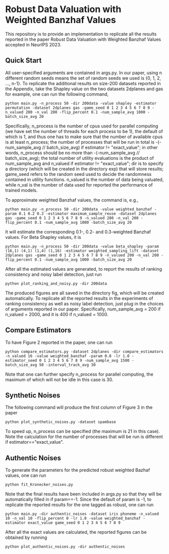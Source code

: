 # Robust Data Valuation with Weighted Banzhaf Values

This repository is to provide an implementation to replicate all the results reported in the paper Robust Data Valuation with Weighted Banzhaf Values accepted in NeurIPS 2023.

## Quick Start
All user-specified arguments are contained in args.py. In our paper, using n different random seeds means the set of random seeds we used is {0, 1, 2, ..., n-1}. To replicate the additional results on size-200 datasets reported in the Appendix, take the Shapley value on the two datasets 2dplanes and gas for example, one can run the following command,

`
python main.py -n_process 50 -dir 200data -value shapley -estimator permutation -dataset 2dplanes gas -game_seed 0 1 2 3 4 5 6 7 8 9 -n_valued 200 -n_val 200 -flip_percent 0.1 -num_sample_avg 1000 -batch_size_avg 20
`

Specifically, n_process is the number of cpus used for parallel computing (we have set the number of threads for each process to be 1), the default of which is 1, and thus one has to make sure that the number of available cpus is at least n_process; the number of processes that will be run in total is -(-num_sample_avg // batch_size_avg) if estimator != "exact_value"; in other words, n_process should be no more than -(-num_sample_avg // batch_size_avg); 
the total number of utility evaluations is the product of num_sample_avg and n_valued if estimator != "exact_value";
dir is to specify a directory (which will be created in the directory exp) that will store results; game_seed refers to the random seed used to decide the randomness contained in utility functions. n_valued is the number of data being valuated, while n_val is the number of data used for reported the performance of trained models.

To approximate weighted Banzhaf values, the command is, e.g.,

`
python main.py -n_process 50 -dir 200data -value weighted_banzhaf -param 0.1 0.2 0.3 -estimator maximum_sample_reuse -dataset 2dplanes gas -game_seed 0 1 2 3 4 5 6 7 8 9 -n_valued 200 -n_val 200 -flip_percent 0.1 -num_sample_avg 1000 -batch_size_avg 20
`

It will estimate the corresponding 0.1-, 0.2- and 0.3-weighted Banzhaf values. For Beta Shapley values, it is 

`
python main.py -n_process 50 -dir 200data -value beta_shapley -param (16,1) (4,1) (1,4) (1,16) -estimator weighted_sampling_lift -dataset 2dplanes gas -game_seed 0 1 2 3 4 5 6 7 8 9 -n_valued 200 -n_val 200 -flip_percent 0.1 -num_sample_avg 1000 -batch_size_avg 20
`

After all the estimated values are generated, to report the results of ranking consistency and noisy label detection, just run

`
python plot_ranking_and_noisy.py -dir 200data
`

The produced figures are all saved in the directory fig, which will be created automatically.
To replicate all the reported results in the experiments of ranking consistency as well as noisy label detection, just plug in the choices of arguments reported in our paper. Specifically, num_sample_avg = 200 if n_valued = 2000, and it is 400 if n_valued = 1000.

## Compare Estimators
To have Figure 2 reported in the paper, one can run

`
python compare_estimators.py -dataset 2dplanes -dir compare_estimators -n_valued 16 -value weighted_banzhaf -param 0.8 -lr 1.0 -estimator_seed 0 1 2 3 4 5 6 7 8 9 -num_sample_avg 1500 -batch_size_avg 50 -interval_track_avg 30
`

Note that one can further specify n_process for parallel computing, the maximum of which will not be idle in this case is 30.

## Synthetic Noises
The following command will produce the first column of Figure 3 in the paper

`
python plot_synthetic_noises.py -dataset spambase
`

To speed up, n_process can be specified (the maximum is 21 in this case). Note the calculation for the number of processes that will be run is different if estimator=="exact_value".

## Authentic Noises
To generate the parameters for the predicted robust weighted Bazhaf values, one can run

`
python fit_Kronecker_noises.py 
`

Note that the final results have been included in args.py so that they will be automatically filled in if param==-1. Since the default of param is -1, to replicate the reported results for the one tagged as robust, one can run

`
python main.py -dir authentic_noises -dataset iris phoneme -n_valued 10 -n_val 10 -flip_percent 0 -lr 1.0 -value weighted_banzhaf -estimator exact_value game_seed 0 1 2 3 4 5 6 7 8 9
` 

After all the exact values are calculated, the reported figures can be obtained by running

`
python plot_authentic_noises.py -dir authentic_noises
` 

